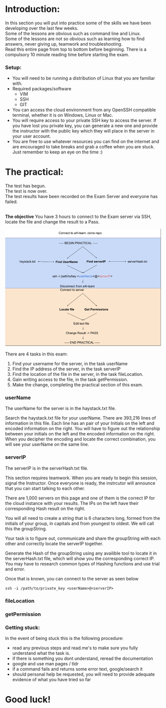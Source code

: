 # Introduction:
In this section you will put into practice some of the skills we have been developing over the last few weeks. 
</br>
Some of the lessons are obvious such as command line and Linux.
</br>
Some of the lessons are not so obvious such as learning how to find answers, never giving up, teamwork and troubleshooting.
</br>
Read this entire page from top to bottom before beginning. There is a compulsory 10 minute reading time before starting the exam.

### Setup:
- You will need to be running a distribution of Linux that you are familiar with. 
- Required packages/software
  - VIM
  - SSH
  - GIT
- You can access the cloud environment from any OpenSSH compatible terminal, whether it is on Windows, Linux or Mac.
- You will require access to your private SSH key to access the server. If you have lost you private key, you can generate a new one and provide the instructor with the public key which they will place in the server in your user account.
- You are free to use whatever resources you can find on the internet and are encouraged to take breaks and grab a coffee when you are stuck. Just remember to keep an eye on the time :)


# The practical:
The test has begun.</br>
The test is now over.</br>
The test results have been recorded on the Exam Server and everyone has failed.
</br>
</br>

**The objective** You have 3 hours to connect to the Exam server via SSH, locate the file and change the result to a Pass.

![Student Exam Overview](https://github.com/444B/goodluck/blob/Second-Draft/practical/Student%20Exam%20Overview.png?raw=true "Student Exam Overview")

There are 4 tasks in this exam:
1. Find your username for the server, in the task userName
2. Find the IP address of the server, in the task serverIP
3. Find the location of the file in the server, in the task fileLocation.
4. Gain writing access to the file, in the task getPermission.
5. Make the change, completing the practical section of this exam.

### userName
The userName for the server is in the haystack.txt file. 

Search the haystack.txt file for your userName.
There are 393,216 lines of information in this file. 
Each line has an pair of your Initials on the left and encoded information on the right.
You will have to figure out the relationship between your initials on the left and the encoded information on the right.
When you decipher the encoding and locate the correct combination, you will see your userName on the same line.

### serverIP
The serverIP is in the serverHash.txt file.

This section requires teamwork. When you are ready to begin this session, signal the Instructor. Once everyone is ready, the instrcutor will announce that you can start talking to each other.

There are 1,000 servers on this page and one of them is the correct IP for the cloud instance with your results.
The IPs on the left have their corresponding Hash result on the right.

You will all need to create a string that is 6 characters long, formed from the initials of your group, in capitals and from youngest to oldest. We will call this the groupString.

Your task is to figure out, communicate and share the groupString with each other and correctly locate the serverIP together.

Generate the Hash of the groupString using any availible tool to locate it in the serverHash.txt file, which will show you the corresponding correct IP.
You may have to research common types of Hashing functions and use trial and error.

Once that is known, you can connect to the server as seen below
``` shell
ssh -i /path/to/private_key <userName>@<serverIP>
```
### fileLocation


### getPermission


### Getting stuck:
In the event of being stuck this is the following procedure:
- read any previous steps and read.me's to make sure you fully understand what the task is.
- if there is something you dont understand, reread the documentation
- google and use man pages / tldr
- if a command fails and returns some error text, google/search it
- should personal help be requested, you will need to provide adequate evidence of what you have tried so far


# Good luck!








